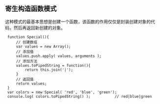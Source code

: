 ## 寄生构造函数模式

这种模式的最基本思想是创建一个函数，该函数的作用仅仅是封装创建对象的代码，然后再返回新创建的对象。
 
     function Special(){
         // 创建数组
         var values = new Array();
         // 添加值
         values.push.apply( values, arguments );
         // 添加方法
         values.toPipedString = function(){
             return this.join('|');
         }
         // 返回值
         return values;
     }
     var colors = new Special( 'red', 'blue', 'green');
     console.log( colors.toPipedString() );           // red|blue|green
